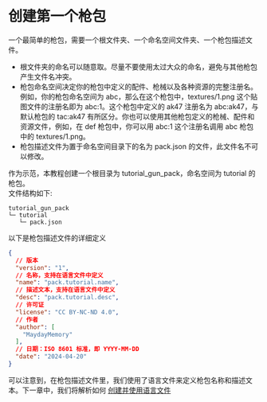 # 创建第一个枪包
一个最简单的枪包，需要一个根文件夹、一个命名空间文件夹、一个枪包描述文件。   
- 根文件夹的命名可以随意取。尽量不要使用太过大众的命名，避免与其他枪包产生文件名冲突。
- 枪包命名空间决定你的枪包中定义的配件、枪械以及各种资源的完整注册名。例如，你的枪包命名空间为 abc，那么在这个枪包中，textures/1.png 这个贴图文件的注册名即为 abc:1。这个枪包中定义的 ak47 注册名为 abc:ak47，与默认枪包的 tac:ak47 有所区分。你也可以使用其他枪包定义的枪械、配件和资源文件，例如，在 def 枪包中，你可以用 abc:1 这个注册名调用 abc 枪包中的 textures/1.png。   
- 枪包描述文件为置于命名空间目录下的名为 pack.json 的文件，此文件名不可以修改。   

作为示范，本教程创建一个根目录为 tutorial_gun_pack，命名空间为 tutorial 的枪包。   
文件结构如下:   
```
tutorial_gun_pack
└─ tutorial
   └─ pack.json
```
以下是枪包描述文件的详细定义   
``` json
{
  // 版本
  "version": "1",
  // 名称，支持在语言文件中定义
  "name": "pack.tutorial.name",
  // 描述文本，支持在语言文件中定义
  "desc": "pack.tutorial.desc",
  // 许可证
  "license": "CC BY-NC-ND 4.0",
  // 作者
  "author": [
    "MaydayMemory"
  ],
  // 日期：ISO 8601 标准，即 YYYY-MM-DD
  "date": "2024-04-20"
}
```
可以注意到，在枪包描述文件里，我们使用了语言文件来定义枪包名称和描述文本。下一章中，我们将解析如何 [创建并使用语言文件](/zh/gunpack/language/)